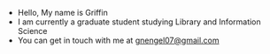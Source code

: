 - Hello, My name is Griffin
- I am currently a graduate student studying Library and Information Science
- You can get in touch with me at gnengel07@gmail.com

<!---
CoreSNK/CoreSNK is a ✨ special ✨ repository because its `README.md` (this file) appears on your GitHub profile.
You can click the Preview link to take a look at your changes.
--->
